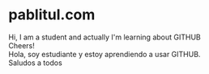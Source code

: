 # pablitul.com
Hi, I am a student and actually I'm learning about GITHUB<br>
Cheers!<br>
Hola, soy estudiante y estoy aprendiendo a usar GITHUB.<br>
Saludos a todos
